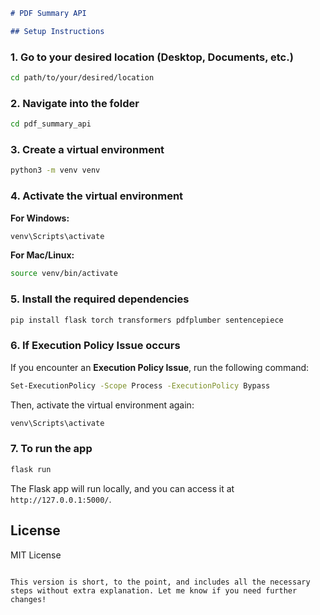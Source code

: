 
```markdown
# PDF Summary API

## Setup Instructions
```
### 1. Go to your desired location (Desktop, Documents, etc.)
```bash
cd path/to/your/desired/location
```

### 2. Navigate into the folder
```bash
cd pdf_summary_api
```

### 3. Create a virtual environment
```bash
python3 -m venv venv
```

### 4. Activate the virtual environment

**For Windows:**
```bash
venv\Scripts\activate
```

**For Mac/Linux:**
```bash
source venv/bin/activate
```

### 5. Install the required dependencies
```bash
pip install flask torch transformers pdfplumber sentencepiece
```

### 6. If Execution Policy Issue occurs
If you encounter an **Execution Policy Issue**, run the following command:
```bash
Set-ExecutionPolicy -Scope Process -ExecutionPolicy Bypass
```

Then, activate the virtual environment again:
```bash
venv\Scripts\activate
```

### 7. To run the app
```bash
flask run
```

The Flask app will run locally, and you can access it at `http://127.0.0.1:5000/`.

## License
MIT License
```

This version is short, to the point, and includes all the necessary steps without extra explanation. Let me know if you need further changes!


